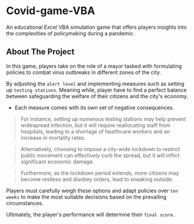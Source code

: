 # Covid-game-VBA
An educational Excel VBA simulation game that offers players insights into the complexities of policymaking during a pandemic.

<!-- ABOUT THE PROJECT -->
## About The Project

In this game, players take on the role of a mayor tasked with formulating policies to combat virus outbreaks in different zones of the city. 

By adjusting the `alert level` and implementing measures such as setting up `testing stations`. Meaning while, player have to find a perfect balance between safeguarding the welfare of their citizens and the city's economy.

* Each measure comes with its own set of negative consequences. 
> For instance, setting up numerous testing stations may help prevent widespread infection, but it will require reallocating staff from hospitals, leading to a shortage of healthcare workers and an increase in mortality rates.

> Alternatively, choosing to impose a city-wide lockdown to restrict public movement can effectively curb the spread, but it will inflict significant economic damage.
 
> Furthermore, as the lockdown period extends, more citizens may become restless and disobey orders, lead to sneaking outside.

Players must carefully weigh these options and adapt policies over `ten weeks` to make the most suitable decisions based on the prevailing circumstances. 

Ultimately, the player's performance will determine their `final score`.


